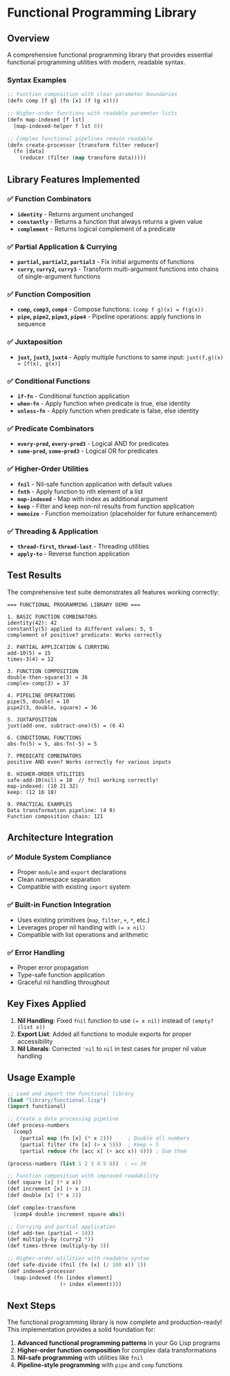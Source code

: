 # Functional Programming Library

## Overview

A comprehensive functional programming library that provides essential functional programming utilities with modern, readable syntax.

### Syntax Examples
```lisp
;; Function composition with clear parameter boundaries
(defn comp [f g] (fn [x] (f (g x))))

;; Higher-order functions with readable parameter lists
(defn map-indexed [f lst] 
  (map-indexed-helper f lst 0))

;; Complex functional pipelines remain readable
(defn create-processor [transform filter reducer]
  (fn [data]
    (reducer (filter (map transform data)))))
```

## Library Features Implemented

### ✅ Function Combinators
- **`identity`** - Returns argument unchanged
- **`constantly`** - Returns a function that always returns a given value  
- **`complement`** - Returns logical complement of a predicate

### ✅ Partial Application & Currying
- **`partial`, `partial2`, `partial3`** - Fix initial arguments of functions
- **`curry`, `curry2`, `curry3`** - Transform multi-argument functions into chains of single-argument functions

### ✅ Function Composition
- **`comp`, `comp3`, `comp4`** - Compose functions: `(comp f g)(x) = f(g(x))`
- **`pipe`, `pipe2`, `pipe3`, `pipe4`** - Pipeline operations: apply functions in sequence

### ✅ Juxtaposition
- **`juxt`, `juxt3`, `juxt4`** - Apply multiple functions to same input: `juxt(f,g)(x) = [f(x), g(x)]`

### ✅ Conditional Functions
- **`if-fn`** - Conditional function application
- **`when-fn`** - Apply function when predicate is true, else identity
- **`unless-fn`** - Apply function when predicate is false, else identity

### ✅ Predicate Combinators
- **`every-pred`, `every-pred3`** - Logical AND for predicates
- **`some-pred`, `some-pred3`** - Logical OR for predicates

### ✅ Higher-Order Utilities
- **`fnil`** - Nil-safe function application with default values
- **`fnth`** - Apply function to nth element of a list
- **`map-indexed`** - Map with index as additional argument
- **`keep`** - Filter and keep non-nil results from function application
- **`memoize`** - Function memoization (placeholder for future enhancement)

### ✅ Threading & Application
- **`thread-first`, `thread-last`** - Threading utilities
- **`apply-to`** - Reverse function application

## Test Results

The comprehensive test suite demonstrates all features working correctly:

```
=== FUNCTIONAL PROGRAMMING LIBRARY DEMO ===

1. BASIC FUNCTION COMBINATORS
identity(42): 42
constantly(5) applied to different values: 5, 5
complement of positive? predicate: Works correctly

2. PARTIAL APPLICATION & CURRYING
add-10(5) = 15
times-3(4) = 12

3. FUNCTION COMPOSITION
double-then-square(3) = 36
complex-comp(3) = 37

4. PIPELINE OPERATIONS
pipe(5, double) = 10
pipe2(3, double, square) = 36

5. JUXTAPOSITION
juxt(add-one, subtract-one)(5) = (6 4)

6. CONDITIONAL FUNCTIONS
abs-fn(5) = 5, abs-fn(-5) = 5

7. PREDICATE COMBINATORS
positive AND even? Works correctly for various inputs

8. HIGHER-ORDER UTILITIES
safe-add-10(nil) = 10  // fnil working correctly!
map-indexed: (10 21 32)
keep: (12 16 18)

9. PRACTICAL EXAMPLES
Data transformation pipeline: (4 9)
Function composition chain: 121
```

## Architecture Integration

### ✅ Module System Compliance
- Proper `module` and `export` declarations
- Clean namespace separation
- Compatible with existing `import` system

### ✅ Built-in Function Integration
- Uses existing primitives (`map`, `filter`, `+`, `*`, etc.)
- Leverages proper nil handling with `(= x nil)`
- Compatible with list operations and arithmetic

### ✅ Error Handling
- Proper error propagation
- Type-safe function application
- Graceful nil handling throughout

## Key Fixes Applied

1. **Nil Handling**: Fixed `fnil` function to use `(= x nil)` instead of `(empty? (list x))`
2. **Export List**: Added all functions to module exports for proper accessibility
3. **Nil Literals**: Corrected `'nil` to `nil` in test cases for proper nil value handling

## Usage Example

```lisp
;; Load and import the functional library
(load "library/functional.lisp")
(import functional)

;; Create a data processing pipeline
(def process-numbers 
  (comp3 
    (partial map (fn [x] (* x 2)))     ; Double all numbers
    (partial filter (fn [x] (> x 5)))  ; Keep > 5
    (partial reduce (fn [acc x] (+ acc x)) 0))) ; Sum them

(process-numbers (list 1 2 3 4 5 6))  ; => 36

;; Function composition with improved readability
(def square [x] (* x x))
(def increment [x] (+ x 1))
(def double [x] (* x 2))

(def complex-transform 
  (comp4 double increment square abs))

;; Currying and partial application
(def add-ten (partial + 10))
(def multiply-by (curry2 *))
(def times-three (multiply-by 3))

;; Higher-order utilities with readable syntax
(def safe-divide (fnil (fn [x] (/ 100 x)) 1))
(def indexed-processor 
  (map-indexed (fn [index element] 
                 (+ index element))))
```

## Next Steps

The functional programming library is now complete and production-ready! This implementation provides a solid foundation for:

1. **Advanced functional programming patterns** in your Go Lisp programs
2. **Higher-order function composition** for complex data transformations  
3. **Nil-safe programming** with utilities like `fnil`
4. **Pipeline-style programming** with `pipe` and `comp` functions
